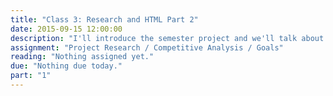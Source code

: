 ```yaml
---
title: "Class 3: Research and HTML Part 2"
date: 2015-09-15 12:00:00
description: "I'll introduce the semester project and we'll talk about developing research and goals for website projects.  We'll also continue our HTML discussion with a hands-on lesson in class."
assignment: "Project Research / Competitive Analysis / Goals"
reading: "Nothing assigned yet."
due: "Nothing due today."
part: "1"
---
```


